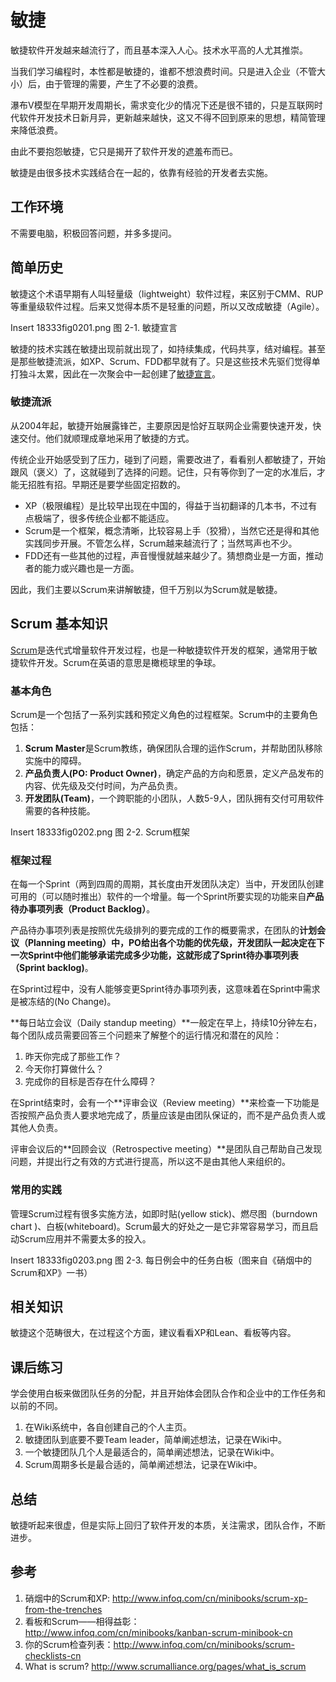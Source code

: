 # 敏捷 #
敏捷软件开发越来越流行了，而且基本深入人心。技术水平高的人尤其推崇。

当我们学习编程时，本性都是敏捷的，谁都不想浪费时间。只是进入企业（不管大小）后，由于管理的需要，产生了不必要的浪费。

瀑布V模型在早期开发周期长，需求变化少的情况下还是很不错的，只是互联网时代软件开发技术日新月异，更新越来越快，这又不得不回到原来的思想，精简管理来降低浪费。

由此不要抱怨敏捷，它只是揭开了软件开发的遮羞布而已。

敏捷是由很多技术实践结合在一起的，依靠有经验的开发者去实施。

## 工作环境 ##
不需要电脑，积极回答问题，并多多提问。

## 简单历史 ##
敏捷这个术语早期有人叫轻量级（lightweight）软件过程，来区别于CMM、RUP等重量级软件过程。后来又觉得本质不是轻重的问题，所以又改成敏捷（Agile）。

Insert 18333fig0201.png 
图 2-1. 敏捷宣言

敏捷的技术实践在敏捷出现前就出现了，如持续集成，代码共享，结对编程。甚至是那些敏捷流派，如XP、Scrum、FDD都早就有了。只是这些技术先驱们觉得单打独斗太累，因此在一次聚会中一起创建了[敏捷宣言][2]。

### 敏捷流派 ###
从2004年起，敏捷开始展露锋芒，主要原因是恰好互联网企业需要快速开发，快速交付。他们就顺理成章地采用了敏捷的方式。

传统企业开始感受到了压力，碰到了问题，需要改进了，看看别人都敏捷了，开始跟风（褒义）了，这就碰到了选择的问题。记住，只有等你到了一定的水准后，才能无招胜有招。早期还是要学些固定招数的。

 * XP（极限编程）是比较早出现在中国的，得益于当初翻译的几本书，不过有点极端了，很多传统企业都不能适应。
 * Scrum是一个框架，概念清晰，比较容易上手（狡猾），当然它还是得和其他实践同步开展。不管怎么样，Scrum越来越流行了；当然骂声也不少。
 * FDD还有一些其他的过程，声音慢慢就越来越少了。猜想商业是一方面，推动者的能力或兴趣也是一方面。
 
因此，我们主要以Scrum来讲解敏捷，但千万别以为Scrum就是敏捷。

## Scrum 基本知识 ##
[Scrum][1]是迭代式增量软件开发过程，也是一种敏捷软件开发的框架，通常用于敏捷软件开发。Scrum在英语的意思是橄榄球里的争球。

### 基本角色 ###
Scrum是一个包括了一系列实践和预定义角色的过程框架。Scrum中的主要角色包括：

 1. **Scrum Master**是Scrum教练，确保团队合理的运作Scrum，并帮助团队移除实施中的障碍。
 2. **产品负责人(PO: Product Owner)**，确定产品的方向和愿景，定义产品发布的内容、优先级及交付时间，为产品负责。
 3. **开发团队(Team)**，一个跨职能的小团队，人数5-9人，团队拥有交付可用软件需要的各种技能。
 
Insert 18333fig0202.png 
图 2-2. Scrum框架
 
### 框架过程 ### 
在每一个Sprint（两到四周的周期，其长度由开发团队决定）当中，开发团队创建可用的（可以随时推出）软件的一个增量。每一个Sprint所要实现的功能来自**产品待办事项列表（Product Backlog）**。

产品待办事项列表是按照优先级排列的要完成的工作的概要需求，在团队的**计划会议（Planning meeting）**中，PO给出各个功能的优先级，开发团队一起决定在下一次Sprint中他们能够承诺完成多少功能，这就形成了**Sprint待办事项列表（Sprint backlog)**。

在Sprint过程中，没有人能够变更Sprint待办事项列表，这意味着在Sprint中需求是被冻结的(No Change)。

**每日站立会议（Daily standup meeting）**一般定在早上，持续10分钟左右，每个团队成员需要回答三个问题来了解整个的运行情况和潜在的风险：

 1. 昨天你完成了那些工作？
 2. 今天你打算做什么？
 3. 完成你的目标是否存在什么障碍？
 
在Sprint结束时，会有一个**评审会议（Review meeting）**来检查一下功能是否按照产品负责人要求地完成了，质量应该是由团队保证的，而不是产品负责人或其他人负责。

评审会议后的**回顾会议（Retrospective meeting）**是团队自己帮助自己发现问题，并提出行之有效的方式进行提高，所以这不是由其他人来组织的。

### 常用的实践 ###
管理Scrum过程有很多实施方法，如即时贴(yellow stick)、燃尽图（burndown chart )、白板(whiteboard)。Scrum最大的好处之一是它非常容易学习，而且启动Scrum应用并不需要太多的投入。

Insert 18333fig0203.png 
图 2-3. 每日例会中的任务白板（图来自《硝烟中的Scrum和XP》一书）

## 相关知识 ##
敏捷这个范畴很大，在过程这个方面，建议看看XP和Lean、看板等内容。

## 课后练习 ##
学会使用白板来做团队任务的分配，并且开始体会团队合作和企业中的工作任务和以前的不同。

 1. 在Wiki系统中，各自创建自己的个人主页。
 2. 敏捷团队到底要不要Team leader，简单阐述想法，记录在Wiki中。
 3. 一个敏捷团队几个人是最适合的，简单阐述想法，记录在Wiki中。
 4. Scrum周期多长是最合适的，简单阐述想法，记录在Wiki中。
 
## 总结 ##
敏捷听起来很虚，但是实际上回归了软件开发的本质，关注需求，团队合作，不断进步。

## 参考 ##
 1. 硝烟中的Scrum和XP: http://www.infoq.com/cn/minibooks/scrum-xp-from-the-trenches
 2. 看板和Scrum——相得益彰：http://www.infoq.com/cn/minibooks/kanban-scrum-minibook-cn
 3. 你的Scrum检查列表：http://www.infoq.com/cn/minibooks/scrum-checklists-cn
 4. What is scrum? http://www.scrumalliance.org/pages/what_is_scrum
 
 [1]: http://zh.wikipedia.org/wiki/Scrum
 [2]: http://agilemanifesto.org/iso/zhchs/
